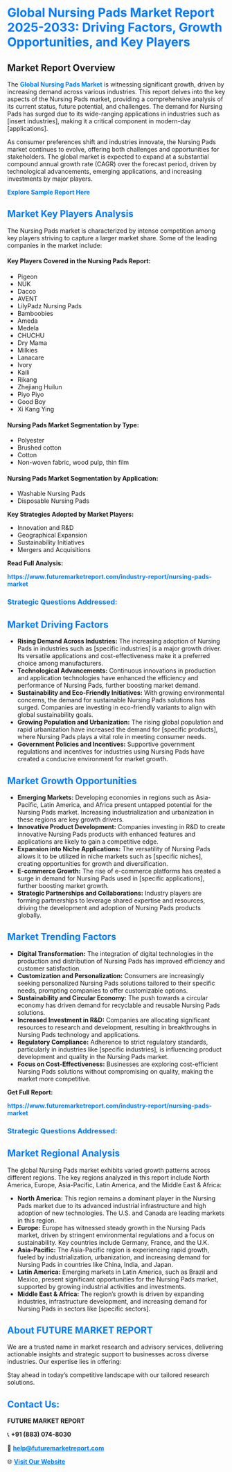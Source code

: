 <h1 style="color: #007BFF;">Global Nursing Pads Market Report 2025-2033: Driving Factors, Growth Opportunities, and Key Players</h1>

<section id="overview">
<h2>Market Report Overview</h2>
<p>The <a href="https://www.futuremarketreport.com/industry-report/nursing-pads-market" style="color: #007BFF; text-decoration: none;"><strong>Global Nursing Pads Market</strong></a> is witnessing significant growth, driven by increasing demand across various industries. This report delves into the key aspects of the Nursing Pads market, providing a comprehensive analysis of its current status, future potential, and challenges. The demand for Nursing Pads has surged due to its wide-ranging applications in industries such as [insert industries], making it a critical component in modern-day [applications].</p>
<p>As consumer preferences shift and industries innovate, the Nursing Pads market continues to evolve, offering both challenges and opportunities for stakeholders. The global market is expected to expand at a substantial compound annual growth rate (CAGR) over the forecast period, driven by technological advancements, emerging applications, and increasing investments by major players.</p>
</section>

<section id="overview">
<p><a href="https://www.futuremarketreport.com/request-sample/reportId=84402" style="color: #007BFF; text-decoration: none;"><strong>Explore Sample Report Here</strong></a></p>
</section>

<section id="key-players">
<h2 style="color: #007BFF;">Market Key Players Analysis</h2>
<p>The Nursing Pads market is characterized by intense competition among key players striving to capture a larger market share. Some of the leading companies in the market include:</p>
<h4>Key Players Covered in the Nursing Pads Report:</h4>
<ul><li>Pigeon</li><li>NUK</li><li>Dacco</li><li>AVENT</li><li>LilyPadz Nursing Pads</li><li>Bamboobies</li><li>Ameda</li><li>Medela</li><li>CHUCHU</li><li>Dry Mama</li><li>Milkies</li><li>Lanacare</li><li>Ivory</li><li>Kaili</li><li>Rikang</li><li>Zhejiang Huilun</li><li>Piyo Piyo</li><li>Good Boy</li><li>Xi Kang Ying</li></ul>
<h4>Nursing Pads Market Segmentation by Type:</h4>
<ul><li>Polyester</li><li>Brushed cotton</li><li>Cotton</li><li>Non-woven fabric, wood pulp, thin film</li></ul>

<h4>Nursing Pads Market Segmentation by Application:</h4>
<ul><li>Washable Nursing Pads</li><li>Disposable Nursing Pads</li></ul>
<p><strong>Key Strategies Adopted by Market Players:</strong></p>
<ul>
<li>Innovation and R&D</li>
<li>Geographical Expansion</li>
<li>Sustainability Initiatives</li>
<li>Mergers and Acquisitions</li>
</ul>
</section>

<section>
<p><strong>Read Full Analysis: </strong></p><a href="https://www.futuremarketreport.com/industry-report/nursing-pads-market" style="color: #007BFF; text-decoration: none;"><strong>https://www.futuremarketreport.com/industry-report/nursing-pads-market</strong></a>
<h3 style="color: #007BFF;">Strategic Questions Addressed:</h3>
</section>

<section id="driving-factors">
<h2 style="color: #007BFF;">Market Driving Factors</h2>
<ul>
<li><strong>Rising Demand Across Industries:</strong> The increasing adoption of Nursing Pads in industries such as [specific industries] is a major growth driver. Its versatile applications and cost-effectiveness make it a preferred choice among manufacturers.</li>
<li><strong>Technological Advancements:</strong> Continuous innovations in production and application technologies have enhanced the efficiency and performance of Nursing Pads, further boosting market demand.</li>
<li><strong>Sustainability and Eco-Friendly Initiatives:</strong> With growing environmental concerns, the demand for sustainable Nursing Pads solutions has surged. Companies are investing in eco-friendly variants to align with global sustainability goals.</li>
<li><strong>Growing Population and Urbanization:</strong> The rising global population and rapid urbanization have increased the demand for [specific products], where Nursing Pads plays a vital role in meeting consumer needs.</li>
<li><strong>Government Policies and Incentives:</strong> Supportive government regulations and incentives for industries using Nursing Pads have created a conducive environment for market growth.</li>
</ul>
</section>

<section id="growth-opportunities">
<h2 style="color: #007BFF;">Market Growth Opportunities</h2>
<ul>
<li><strong>Emerging Markets:</strong> Developing economies in regions such as Asia-Pacific, Latin America, and Africa present untapped potential for the Nursing Pads market. Increasing industrialization and urbanization in these regions are key growth drivers.</li>
<li><strong>Innovative Product Development:</strong> Companies investing in R&D to create innovative Nursing Pads products with enhanced features and applications are likely to gain a competitive edge.</li>
<li><strong>Expansion into Niche Applications:</strong> The versatility of Nursing Pads allows it to be utilized in niche markets such as [specific niches], creating opportunities for growth and diversification.</li>
<li><strong>E-commerce Growth:</strong> The rise of e-commerce platforms has created a surge in demand for Nursing Pads used in [specific applications], further boosting market growth.</li>
<li><strong>Strategic Partnerships and Collaborations:</strong> Industry players are forming partnerships to leverage shared expertise and resources, driving the development and adoption of Nursing Pads products globally.</li>
</ul>
</section>

<section id="trending-factors">
<h2 style="color: #007BFF;">Market Trending Factors</h2>
<ul>
<li><strong>Digital Transformation:</strong> The integration of digital technologies in the production and distribution of Nursing Pads has improved efficiency and customer satisfaction.</li>
<li><strong>Customization and Personalization:</strong> Consumers are increasingly seeking personalized Nursing Pads solutions tailored to their specific needs, prompting companies to offer customizable options.</li>
<li><strong>Sustainability and Circular Economy:</strong> The push towards a circular economy has driven demand for recyclable and reusable Nursing Pads solutions.</li>
<li><strong>Increased Investment in R&D:</strong> Companies are allocating significant resources to research and development, resulting in breakthroughs in Nursing Pads technology and applications.</li>
<li><strong>Regulatory Compliance:</strong> Adherence to strict regulatory standards, particularly in industries like [specific industries], is influencing product development and quality in the Nursing Pads market.</li>
<li><strong>Focus on Cost-Effectiveness:</strong> Businesses are exploring cost-efficient Nursing Pads solutions without compromising on quality, making the market more competitive.</li>
</ul>
</section>

<section>
<p><strong>Get Full Report: </strong></p><a href="https://www.futuremarketreport.com/industry-report/nursing-pads-market" style="color: #007BFF; text-decoration: none;"><strong>https://www.futuremarketreport.com/industry-report/nursing-pads-market</strong></a>
<h3 style="color: #007BFF;">Strategic Questions Addressed:</h3>
</section>


<section id="regional-analysis">
<h2 style="color: #007BFF;">Market Regional Analysis</h2>
<p>The global Nursing Pads market exhibits varied growth patterns across different regions. The key regions analyzed in this report include North America, Europe, Asia-Pacific, Latin America, and the Middle East & Africa:</p>
<ul>
<li><strong>North America:</strong> This region remains a dominant player in the Nursing Pads market due to its advanced industrial infrastructure and high adoption of new technologies. The U.S. and Canada are leading markets in this region.</li>
<li><strong>Europe:</strong> Europe has witnessed steady growth in the Nursing Pads market, driven by stringent environmental regulations and a focus on sustainability. Key countries include Germany, France, and the U.K.</li>
<li><strong>Asia-Pacific:</strong> The Asia-Pacific region is experiencing rapid growth, fueled by industrialization, urbanization, and increasing demand for Nursing Pads in countries like China, India, and Japan.</li>
<li><strong>Latin America:</strong> Emerging markets in Latin America, such as Brazil and Mexico, present significant opportunities for the Nursing Pads market, supported by growing industrial activities and investments.</li>
<li><strong>Middle East & Africa:</strong> The region’s growth is driven by expanding industries, infrastructure development, and increasing demand for Nursing Pads in sectors like [specific sectors].</li>
</ul>
</section>

<footer>
<h2 style="color: #007BFF;">About FUTURE MARKET REPORT</h2>
<p>We are a trusted name in market research and advisory services, delivering actionable insights and strategic support to businesses across diverse industries. Our expertise lies in offering:</p>

<p>Stay ahead in today’s competitive landscape with our tailored research solutions.</p>

<h2 style="color: #007BFF;">Contact Us:</h2>
<p><strong>FUTURE MARKET REPORT</strong></p>
<p>📞 <strong>+91 (883) 074-8030</strong></p>
<p>📧 <strong><a href="mailto:help@futuremarketreport.com" style="color: #007BFF;">help@futuremarketreport.com</a></strong></p>
<p>🌐 <strong><a href="https://www.futuremarketreport.com/" style="color: #007BFF;">Visit Our Website</a></strong></p>
</footer>